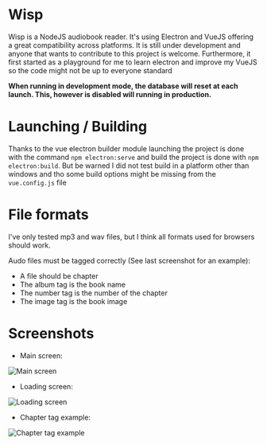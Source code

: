 # Wisp
Wisp is a NodeJS audiobook reader. It's using Electron and VueJS offering a great compatibility across platforms. It is still under development and anyone that wants to contribute to this project is welcome.
Furthermore, it first started as a playground for me to learn electron and improve my VueJS so the code might not be up to everyone standard

**When running in development mode, the database will reset at each launch. This, however is disabled will running in production.**

# Launching / Building

Thanks to the vue electron builder module launching the project is done with the command `npm electron:serve` and build the project is done with `npm electron:build`. But be warned I did not test build in a platform other than windows and tho some build options might be missing from the `vue.config.js` file

# File formats

I've only tested mp3 and wav files, but I think all formats used for browsers should work.

Audo files must be tagged correctly (See last screenshot for an example):
  - A file should be chapter
  - The album tag is the book name
  - The number tag is the number of the chapter
  - The image tag is the book image


# Screenshots
- Main screen:

![Main screen](https://data.thestaticturtle.fr/ShareX/2020/12/18/electron_2020-12-18_18-39-43.png)

- Loading screen:

![Loading screen](https://data.thestaticturtle.fr/ShareX/2020/12/18/electron_2020-12-18_18-40-18.png)

- Chapter tag example:

![Chapter tag example](https://data.thestaticturtle.fr/ShareX/2021/06/30/Mp3tag_2021-06-30_16-17-03.png)



